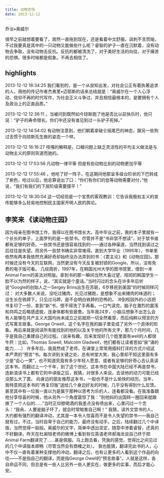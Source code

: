 ```yaml
---
title: 动物农场
date: 2013-12-12
---
```


乔治•奥威尔

很早之前就想着要看了，居然一直拖到现在，还是看着中文舒服。讽刺不言而喻，不过我要真是其中的一只动物又能做些什么呢？睿智的驴子一直在沉默着，没有动物去争取，没有动物去反抗。反抗的都被清洗了，对于美好生活的向往，对于痛苦的恐惧。很多时候都是假象。不再去相信了。

 
 ## highlights
2013-12-12 18:34:25
我们看到的，是一个从良知出发，对社会公正有着执著追求的人，用他的传记作者杰弗里•迈耶斯的话来总结就是：“奥威尔在一个人心浮动、信仰不再的时代写作，为社会正义斗争过，并且相信最根本的，是要拥有个人及政治上的正直品质。”
 
2013-12-12 12:36:11
。当被问到既然如今琼斯跑了他是否比以前快乐时，他只说：“驴子的寿命很长。你们中还没有谁见到过一头驴子死掉。”
 
2013-12-12 14:54:02
有动物注意到，他们朝着拿破仑摇尾巴的神态，跟另一些狗过去惯于向琼斯先生做的姿态一个样。
 
2013-12-12 16:16:27
吱嘎的解释是，口粮问题上缺乏灵活性的平均主义做法是与动物主义的原则背道而驰的。
 
2013-12-12 17:53:56
凡动物一律平等 但是有些动物比别的动物更加平等
 
2013-12-12 17:55:46
。他呛了好一阵子，在这期间他那呈多级台阶状的下巴转成了紫色，呛过以后，他总算说出了口：“你们有你们的低等动物需要对付，”他说，“我们有我们的下层阶级需要摆平！”
 
2013-12-12 18:30:04
这一切经验是一个宝贵的客观教训：它告诉我极权主义的宣传能够多么轻易地控制民主国家开明人民的舆论。



## 李笑来 《读动物庄园》
因为母亲在图书馆工作，我得以在图书馆长大。高中毕业之前，我的本子里就有一个长长的单子，上面罗列的是一些禁书。尽管并不是“书非禁不想读”，对于禁书谁都有足够的好奇。一些禁书还是很容易找到的——通过各种渠道，当然找到读过之后往往是失望。而另外一些禁书确实非常难得。直到大学毕业（1995年），书单里依然有两本我依然充满好奇却始终没办法弄到的书：《君主论》和《动物庄园》。那时候还没有今天的互联网，当然更没有今天反复被封锁的Google，所以，没有免费的电子版可看。
几经周折，1997年，在韩国光州大学的图书馆里，借到一本Animal Farm的英法对照版。拿到书的那一瞬间当然大喜过望，陪同的韩国学生一脸不以为然的样子，说，“其实就是个童话。”当时闪过的念头在许多年后听说“Google的创始人之一Sergey Brins出生在苏联，6岁移民到美国”的时候同样闪过：
对大多数人来说，没吃过猪肉，光见过猪跑，是想象不出来猪肉的味道的；没生长在铁蹄下，只见过马蹄，是不会明白铁蹄的恐怖的。
冲到校园外的小店把书复印了一份，拿到“新”书，恨不得洗了手再看。一口气读完，脑子在激烈的震荡和共鸣之后略感虚脱，连身体都有些疲惫。当年我24岁，小脑瓜想象不出怎么会有人能够在共产主义大国均尚未成立之前就把一切全然看穿，而后纯粹以预言的方式写寓言故事。George Orwell，这个名字在我的脑子里变成了另外一个具体的形象。再后来就是阅读所有能找到的他的以及关于他的所有文字，那几个月时间，几乎是我自己重建自己的过程。（说来有趣，后来发现好几个姓里面有well的人都很牛屄：比如，Thomas Sowell, Malcolm Gladwell，他们都有让读者思如“泉”涌的能力……）
许多年后，我竟然成了老师，在课堂上常常用插科打诨的方式介绍这本严肃的“预言”书。每次讲到关键之处，总有哄堂大笑，我心里却不知这里面有多少是“会心一笑”，也不知道究竟有多少年轻人愿意、或者有足够的好奇心去认真读这本书。而翻过上一个千年，到了这个世纪，这本书在中国大陆已经不再是禁书，连新浪读书上都有它的中译版之后，我猜，对很多人来说，去读他的动力可能已经没那么大了罢。
向身边的朋友推荐这本书，一般也不是什么愉快的经历。当年，我特意把这本书的“再复印版”送给几个身边好友的时候，几乎没有得到什么反馈。甚至其中有一位我一直以为是属于那种以思考为乐的人，连看都没看。在我准备跟他分享惊喜的时候，他从另外一个角度震惊了我：“别他妈的出国转一圈回来就跟换了一个人似的……”当时正仰脖喝酒的我差点没有喷出来，心里闪过一个念头：“我肏，人要是脑子坏了，就会时常暗害自己啊！”
我猜，读外文禁书的人，大约都有强烈的翻译冲动，尤其是一本令人惊喜而不是令人失望的禁书——我自己就有过，不过，当时自卑于自己的能力，最终没有动手。之后，陆续翻过几个中译版，当然觉得一般般。奥威尔的文字，简单中透出坚定，随意中渗着睿智，还真的不好翻译。昨天在杜昶旭老师的微博上看到有位英语老师郝海龙说自己终于把Animal Farm翻译完了……甚是佩服。马上跑去看，凭我的感觉，觉得比之间见过的几个中译版本顺畅（尽管当然会有商榷之处）。
我也能猜，翻译完此书的人，心中不仅一直有着某种支撑他的冲动，翻译之后，也有让更多的人看到这个作品的向往——不是指自己的翻译，而是指George Owell的“预言故事”。人就是这样，各自命运不同，但总是有一些人比另外一些人更实在，做更多的实事，而后才能心安。